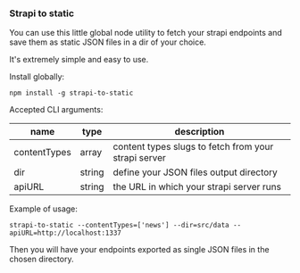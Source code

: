 ### Strapi to static

You can use this little global node utility to fetch your strapi endpoints and save them as static JSON files in a dir of your choice.

It's extremely simple and easy to use.

Install globally:

```
npm install -g strapi-to-static
```

Accepted CLI arguments:

| name         | type   | description                                          |
| ------------ | ------ | ---------------------------------------------------- |
| contentTypes | array  | content types slugs to fetch from your strapi server |
| dir          | string | define your JSON files output directory              |
| apiURL       | string | the URL in which your strapi server runs             |

Example of usage:

```
strapi-to-static --contentTypes=['news'] --dir=src/data --apiURL=http://localhost:1337
```

Then you will have your endpoints exported as single JSON files in the chosen directory.
